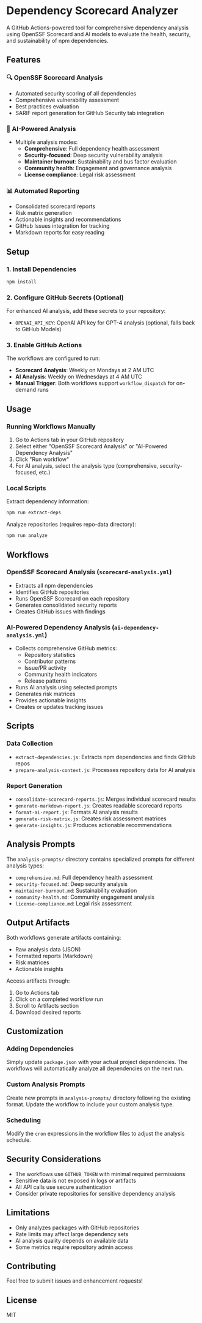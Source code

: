 # Dependency Scorecard Analyzer

A GitHub Actions-powered tool for comprehensive dependency analysis using OpenSSF Scorecard and AI models to evaluate the health, security, and sustainability of npm dependencies.

## Features

### 🔍 OpenSSF Scorecard Analysis
- Automated security scoring of all dependencies
- Comprehensive vulnerability assessment  
- Best practices evaluation
- SARIF report generation for GitHub Security tab integration

### 🤖 AI-Powered Analysis
- Multiple analysis modes:
  - **Comprehensive**: Full dependency health assessment
  - **Security-focused**: Deep security vulnerability analysis
  - **Maintainer burnout**: Sustainability and bus factor evaluation
  - **Community health**: Engagement and governance analysis
  - **License compliance**: Legal risk assessment

### 📊 Automated Reporting
- Consolidated scorecard reports
- Risk matrix generation
- Actionable insights and recommendations
- GitHub Issues integration for tracking
- Markdown reports for easy reading

## Setup

### 1. Install Dependencies
```bash
npm install
```

### 2. Configure GitHub Secrets (Optional)
For enhanced AI analysis, add these secrets to your repository:
- `OPENAI_API_KEY`: OpenAI API key for GPT-4 analysis (optional, falls back to GitHub Models)

### 3. Enable GitHub Actions
The workflows are configured to run:
- **Scorecard Analysis**: Weekly on Mondays at 2 AM UTC
- **AI Analysis**: Weekly on Wednesdays at 4 AM UTC
- **Manual Trigger**: Both workflows support `workflow_dispatch` for on-demand runs

## Usage

### Running Workflows Manually

1. Go to Actions tab in your GitHub repository
2. Select either "OpenSSF Scorecard Analysis" or "AI-Powered Dependency Analysis"
3. Click "Run workflow"
4. For AI analysis, select the analysis type (comprehensive, security-focused, etc.)

### Local Scripts

Extract dependency information:
```bash
npm run extract-deps
```

Analyze repositories (requires repo-data directory):
```bash
npm run analyze
```

## Workflows

### OpenSSF Scorecard Analysis (`scorecard-analysis.yml`)
- Extracts all npm dependencies
- Identifies GitHub repositories
- Runs OpenSSF Scorecard on each repository
- Generates consolidated security reports
- Creates GitHub issues with findings

### AI-Powered Dependency Analysis (`ai-dependency-analysis.yml`)
- Collects comprehensive GitHub metrics:
  - Repository statistics
  - Contributor patterns
  - Issue/PR activity
  - Community health indicators
  - Release patterns
- Runs AI analysis using selected prompts
- Generates risk matrices
- Provides actionable insights
- Creates or updates tracking issues

## Scripts

### Data Collection
- `extract-dependencies.js`: Extracts npm dependencies and finds GitHub repos
- `prepare-analysis-context.js`: Processes repository data for AI analysis

### Report Generation
- `consolidate-scorecard-reports.js`: Merges individual scorecard results
- `generate-markdown-report.js`: Creates readable scorecard reports
- `format-ai-report.js`: Formats AI analysis results
- `generate-risk-matrix.js`: Creates risk assessment matrices
- `generate-insights.js`: Produces actionable recommendations

## Analysis Prompts

The `analysis-prompts/` directory contains specialized prompts for different analysis types:

- `comprehensive.md`: Full dependency health assessment
- `security-focused.md`: Deep security analysis
- `maintainer-burnout.md`: Sustainability evaluation
- `community-health.md`: Community engagement analysis
- `license-compliance.md`: Legal risk assessment

## Output Artifacts

Both workflows generate artifacts containing:
- Raw analysis data (JSON)
- Formatted reports (Markdown)
- Risk matrices
- Actionable insights

Access artifacts through:
1. Go to Actions tab
2. Click on a completed workflow run
3. Scroll to Artifacts section
4. Download desired reports

## Customization

### Adding Dependencies
Simply update `package.json` with your actual project dependencies. The workflows will automatically analyze all dependencies on the next run.

### Custom Analysis Prompts
Create new prompts in `analysis-prompts/` directory following the existing format. Update the workflow to include your custom analysis type.

### Scheduling
Modify the `cron` expressions in the workflow files to adjust the analysis schedule.

## Security Considerations

- The workflows use `GITHUB_TOKEN` with minimal required permissions
- Sensitive data is not exposed in logs or artifacts
- All API calls use secure authentication
- Consider private repositories for sensitive dependency analysis

## Limitations

- Only analyzes packages with GitHub repositories
- Rate limits may affect large dependency sets
- AI analysis quality depends on available data
- Some metrics require repository admin access

## Contributing

Feel free to submit issues and enhancement requests!

## License

MIT